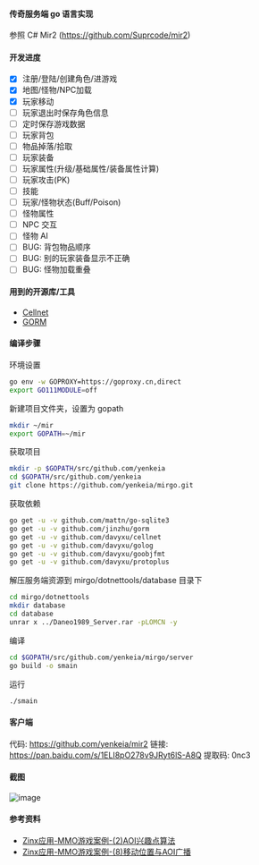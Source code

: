 #### 传奇服务端 go 语言实现
参照 C# Mir2 (https://github.com/Suprcode/mir2)

#### 开发进度
- [x] 注册/登陆/创建角色/进游戏
- [x] 地图/怪物/NPC加载
- [x] 玩家移动
- [ ] 玩家退出时保存角色信息
- [ ] 定时保存游戏数据
- [ ] 玩家背包
- [ ] 物品掉落/拾取
- [ ] 玩家装备
- [ ] 玩家属性(升级/基础属性/装备属性计算)
- [ ] 玩家攻击(PK)
- [ ] 技能
- [ ] 玩家/怪物状态(Buff/Poison)
- [ ] 怪物属性
- [ ] NPC 交互
- [ ] 怪物 AI
- [ ] BUG: 背包物品顺序
- [ ] BUG: 别的玩家装备显示不正确
- [ ] BUG: 怪物加载重叠

#### 用到的开源库/工具
- [Cellnet](https://github.com/davyxu/cellnet)
- [GORM](https://github.com/jinzhu/gorm)

#### 编译步骤
环境设置
```bash
go env -w GOPROXY=https://goproxy.cn,direct
export GO111MODULE=off
```
新建项目文件夹，设置为 gopath
```bash
mkdir ~/mir
export GOPATH=~/mir
```
获取项目
```bash
mkdir -p $GOPATH/src/github.com/yenkeia
cd $GOPATH/src/github.com/yenkeia
git clone https://github.com/yenkeia/mirgo.git
```
获取依赖
```bash
go get -u -v github.com/mattn/go-sqlite3
go get -u -v github.com/jinzhu/gorm
go get -u -v github.com/davyxu/cellnet
go get -u -v github.com/davyxu/golog
go get -u -v github.com/davyxu/goobjfmt
go get -u -v github.com/davyxu/protoplus
```
解压服务端资源到 mirgo/dotnettools/database 目录下
```bash
cd mirgo/dotnettools
mkdir database
cd database
unrar x ../Daneo1989_Server.rar -pLOMCN -y
```
编译
```bash
cd $GOPATH/src/github.com/yenkeia/mirgo/server
go build -o smain
```
运行
```bash
./smain
```

#### 客户端
代码: https://github.com/yenkeia/mir2
链接: https://pan.baidu.com/s/1ELI8pO278v9JRyt6lS-A8Q
提取码: 0nc3

#### 截图
![image](https://github.com/yenkeia/mirgo/blob/master/img/img1.png)

#### 参考资料
- [Zinx应用-MMO游戏案例-(2)AOI兴趣点算法](https://www.jianshu.com/p/e5b5db9fa6fe)
- [Zinx应用-MMO游戏案例-(8)移动位置与AOI广播](https://www.jianshu.com/p/8c8fafdace14)
